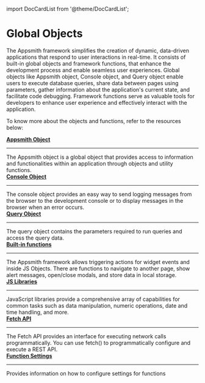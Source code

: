 import DocCardList from '@theme/DocCardList';

# Global Objects

The Appsmith framework simplifies the creation of dynamic, data-driven applications that respond to user interactions in real-time. It consists of built-in global objects and framework functions, that enhance the development process and enable seamless user experiences. Global objects like Appsmith object, Console object, and Query object enable users to execute database queries, share data between pages using parameters, gather information about the application's current state, and facilitate code debugging. Framework functions serve as valuable tools for developers to enhance user experience and effectively interact with the application.

To know more about the objects and functions, refer to the resources below:

<div class="containerGridSampleApp">
  <div class="containerColumnSampleApp columnGrid column-one">
        <div class="containerCol">
            <a href="/reference/appsmith-framework/context-object"><strong>Appsmith Object</strong>
            </a>
        </div> <hr/>
        <div class="containerDescription">The Appsmith object is a global object that provides access to information and functionalities within an application through objects and utility functions.</div>
    </div>
    <div class="containerColumnSampleApp columnGrid column-two">
        <div class="containerCol">
           <a href="/reference/appsmith-framework/console-object"><strong>Console Object</strong></a>
        </div><hr/>
        <div class="containerDescription">The console object provides an easy way to send logging messages from the browser to the development console or to display messages in the browser when an error occurs.</div>
    </div>
</div>
<div class="containerGridSampleApp">
    <div class="containerColumnSampleApp columnGrid column-one">
        <div class="containerCol">
            <a href="/reference/appsmith-framework/query-object"><strong>Query Object</strong></a>
        </div> <hr/>
        <div class="containerDescription">The query object contains the parameters required to run queries and access the query data.</div>
    </div>
    <div class="containerColumnSampleApp columnGrid column-two">
        <div class="containerCol">
           <a href="/reference/appsmith-framework/widget-actions"><strong>Built-in functions</strong></a>
        </div><hr/>
        <div class="containerDescription">The Appsmith framework allows triggering actions for widget events and inside JS Objects. There are functions to navigate to another page, show alert messages, open/close modals, and store data in local storage. </div>
    </div>
</div>

<div class="containerGridSampleApp">
    <div class="containerColumnSampleApp columnGrid column-one">
        <div class="containerCol">
            <a href="/write-code/reference/Built-in-JS-Libraries"><strong>JS Libraries</strong></a>
        </div> <hr/>
        <div class="containerDescription">JavaScript libraries provide a comprehensive array of capabilities for common tasks such as data manipulation, numeric operations, date and time handling, and more. </div>
    </div>
    <div class="containerColumnSampleApp columnGrid column-two">
        <div class="containerCol">
           <a href="/write-code/reference/Fetch-API"><strong>Fetch API</strong></a>
        </div><hr/>
        <div class="containerDescription">The Fetch API provides an interface for executing network calls programmatically. You can use fetch() to programmatically configure and execute a REST API.</div>
    </div>
</div>

<div class="containerGridSampleApp">
    <div class="containerColumnSampleApp columnGrid column-one">
        <div class="containerCol">
            <a href="/core-concepts/writing-code/javascript-editor-beta/asynchronous-javascript-function-settings"><strong>Function Settings</strong></a>
        </div> <hr/>
        <div class="containerDescription">Provides information on how to configure settings for functions </div>
</div>
     <div class="columnGrid column-two" style={{margin: "10px"}}>
    </div>
</div>

